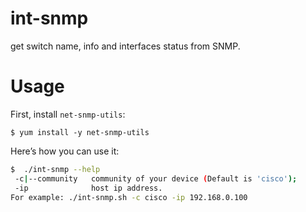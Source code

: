 # int-snmp
get switch name, info and interfaces status from SNMP.

# Usage
First, install `net-snmp-utils`:

```s////h
$ yum install -y net-snmp-utils
```
Here’s how you can use it:
```sh
$  ./int-snmp --help
 -c|--community   community of your device (Default is 'cisco');
 -ip              host ip address.
For example: ./int-snmp.sh -c cisco -ip 192.168.0.100
```
